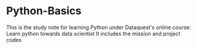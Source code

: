 # Python-Basics
This is the study note for learning Python under Dataquest's online course: Learn python towards data scientist
It includes the mission and project codes 
